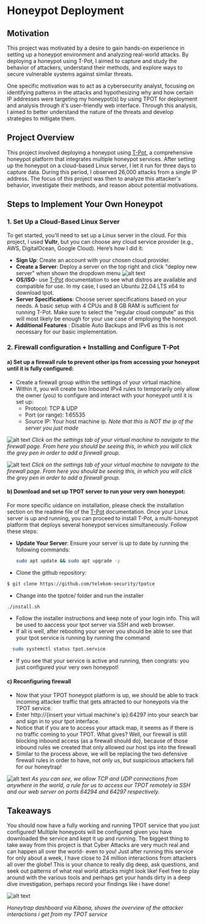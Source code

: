 # Honeypot Deployment

## Motivation
 This project was motivated by a desire to gain hands-on experience in setting up a honeypot environment and analyzing real-world attacks. By deploying a honeypot using T-Pot, I aimed to capture and study the behavior of attackers, understand their methods, and explore ways to secure vulnerable systems against similar threats. 

One specific motivation was to act as a cybersecurity analyst, focusing on identifying patterns in the attacks and hypothesizing why and how certain IP addresses were targeting my honeypot(s) by using TPOT for deployment and analysis through it's user-friendly web interface. Through this analysis, I aimed to better understand the nature of the threats and develop strategies to mitigate them.

## Project Overview
This project involved deploying a honeypot using [T-Pot](https://github.com/telekom-security/tpotce), a comprehensive honeypot platform that integrates multiple honeypot services. After setting up the honeypot on a cloud-based Linux server, I let it run for three days to capture data. During this period, I observed 26,000 attacks from a single IP address. The focus of this project was then to analyze this attacker's behavior, investigate their methods, and reason about potential motivations.

## Steps to Implement Your Own Honeypot

### 1. Set Up a Cloud-Based Linux Server
To get started, you'll need to set up a Linux server in the cloud. For this project, I used **Vultr**, but you can choose any cloud service provider (e.g., AWS, DigitalOcean, Google Cloud). Here’s how I did it:
- **Sign Up**: Create an account with your chosen cloud provider.
- **Create a Server**: Deploy a server on the top right and click "deploy new server" when shown the dropdown menu
  ![alt text](https://github.com/jbqmag/Honeypot-Honeytrap-Analysis/blob/main/pngs/S1.png)
- **OS/ISO**- use  [T-Pot](https://github.com/telekom-security/tpotce) documentation to see what distros are available and compatible for use. In my case, I used an Ubuntu 22.04 LTS x64 to download tpot.
- **Server Specifications**: Choose server specifications based on your needs. A basic setup with 4 CPUs and 8 GB RAM is sufficient for running T-Pot. Make sure to select the "regular cloud compute" as this will most likely be enough for your use case of employing the honeypot.
- **Additional Features** : Disable Auto Backups and IPv6 as this is not necessary for our basic implementation. 



### 2. Firewall configuration + Installing and Configure T-Pot

#### a) Set up a firewall rule to prevent other ips from accessing your honeypot until it is fully configured:

- Create a firewall group within the settings of your virtual machine.
- Within it, you will create two Inbound IPv4 rules to temporarily only allow the owner (you) to configure and interact with your honeypot until it is set up:
  - Protocol: TCP & UDP
  - Port (or range): 1:65535
  - Source IP: Your host machine ip. *Note that this is NOT the ip of the server you just made*

![alt text](https://github.com/jbqmag/Honeypot-Honeytrap-Analysis/blob/main/pngs/S2.png)
*Click on the settings tab of your virtual machine to navigate to the firewall page. From here you should be seeing this, in which you will click the grey pen in order to add a firewall group.*

![alt text](https://github.com/jbqmag/Honeypot-Honeytrap-Analysis/blob/main/pngs/S3.pn)
*Click on the settings tab of your virtual machine to navigate to the firewall page. From here you should be seeing this, in which you will click the grey pen in order to add a firewall group.*
#### b) Download and set up TPOT server to run your very own honeypot: 
For more specific uidance on installation, please check the installation section on the readme file of the [T-Pot](https://github.com/telekom-security/tpotce) documentation.
Once your Linux server is up and running, you can proceed to install T-Pot, a multi-honeypot platform that deploys several honeypot services simultaneously. Follow these steps:
- **Update Your Server**: Ensure your server is up to date by running the following commands:
  ```bash
  sudo apt update && sudo apt upgrade -y
  ```

- Clone the github repository: 
```bash 
$ git clone https://github.com/telekom-security/tpotce
```
- Change into the tpotce/ folder and run the installer 
```bash 
./install.sh
```
- Follow the installer instructions and keep note of your login info. This will be used to aaccess your tpot server via SSH and web browser.
- If all is well, after rebooting your server you should be able to see that your tpot service is running by running the command
```bash
  sudo systemctl status tpot.service
  ```
- If you see that your service is active and running, then congrats: you just configured your very own honeypot!

#### c) Reconfiguring firewall
- Now that your TPOT honeypot platform is up, we should be able to track incoming attacker traffic that gets attracted to our honeypots via the TPOT service. 
- Enter http://{insert your virtual machine's ip}:64297 into your search bar and sign in to your tpot interface.
- Notice that if you are to access your attack map, it seems as if there is no traffic coming to your TPOT. What gives? Well, our firewall is still blocking inbound access (as a firewall should do), because of those inbound rules we created that only allowed our host ips into the firewall
- Similar to the process above, we will be replacing the two defensive firewall rules in order to have, not only us, but suspicious attackers fall for our honeytrap!

![alt text](https://github.com/jbqmag/Honeypot-Honeytrap-Analysis/blob/main/pngs/S4.png)
*As you can see, we allow TCP and UDP connections from anywhere in the world, a rule for us to access our TPOT remotely ia SSH and our web server on ports 64294 and 64297 respectively.*


## Takeaways
You should now have a fully working and running TPOT service that you just configured! Multiple honeypots will be configured given you have downloaded the service and kept it up and running. The biggest thing to take away from this project is that Cyber Attacks are very much real and can happen all over the world- even to you! Just after running this service for only about a week, I have close to 24 million interactions from attackers all over the globe!
 This is your chance to really dig deep, ask questions, and seek out patterns of what  real world attacks might look like! Feel free to play around with the various tools and perhaps get your hands dirty in a deep dive investigation, perhaps record your findings like i have done! 

 ![alt text](https://github.com/jbqmag/Honeypot-Honeytrap-Analysis/blob/main/pngs/S5.png)

 *Honeytrap dashboard via Kibana, shows the overview of the attacker interactions i get from my TPOT service*
